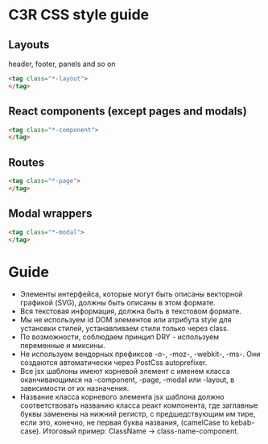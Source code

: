 # C3R CSS style guide

## Layouts
header, footer, panels and so on
````html
<tag class="*-layout">
</tag>
````


## React components (except pages and modals)
````html
<tag class="*-component">
</tag>
````

## Routes
````html
<tag class="*-page">
</tag>
````

## Modal wrappers
````html
<tag class="*-modal">
</tag>
````


# Guide

* Элементы интерфейса, которые могут быть описаны векторной графикой (SVG), 
должны быть описаны в этом формате.
* Вся текстовая информация, должна быть в текстовом формате.
* Мы не используем id DOM элементов или атрибута style для установки стилей, 
устанавливаем стили только через class.
* По возможности, соблюдаем принцип DRY - используем переменные и миксины.
* Не используем вендорных префиксов -o-, -moz-, -webkit-, -ms-. Они создаются 
автоматически через PostCss autoprefixer.
* Все jsx шаблоны имеют корневой элемент с именем класса оканчивающимся на -component, 
-page, -modal или -layout, в зависимости от их назначения. 
* Название класса корневого элемента jsx шаблона должно соответствовать 
названию класса реакт компонента, где заглавные буквы заменены 
на нижний регистр, с предшедствующим им тире, если это, конечно, не первая буква названия, 
(camelCase to kebab-case). 
Итоговый пример: ClassName -> class-name-component.

